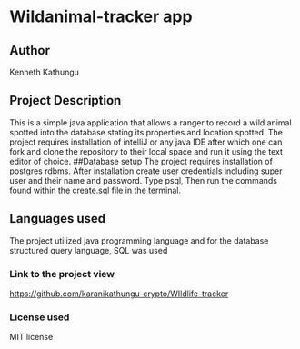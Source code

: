 # Wildanimal-tracker app
## Author
Kenneth Kathungu
## Project Description
This is a simple java  application that allows a ranger to record a wild animal spotted into the database stating its properties and location spotted. The project requires installation of intelliJ or any java IDE after which one can fork and clone the repository to their local space and run it using the text editor of choice.
##Database setup
The project requires installation of postgres rdbms. After installation create user credentials including super user and their name and password. Type psql, Then run the commands found within the create.sql file in the terminal.
## Languages used
The project utilized java programming language and for the database structured query language, SQL was used
### Link to the project view
https://github.com/karanikathungu-crypto/WIldlife-tracker
### License used
MIT license